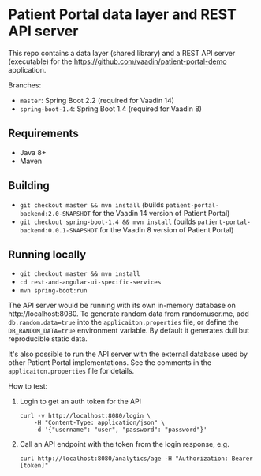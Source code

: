 # Patient Portal data layer and REST API server

This repo contains a data layer (shared library) and a REST API server (executable) for the https://github.com/vaadin/patient-portal-demo application.

Branches:
 - `master`: Spring Boot 2.2 (required for Vaadin 14)
 - `spring-boot-1.4`: Spring Boot 1.4 (required for Vaadin 8)

## Requirements
- Java 8+
- Maven

## Building
 - `git checkout master && mvn install` (builds `patient-portal-backend:2.0-SNAPSHOT` for the Vaadin 14 version of Patient Portal)
 - `git checkout spring-boot-1.4 && mvn install` (builds `patient-portal-backend:0.0.1-SNAPSHOT` for the Vaadin 8 version of Patient Portal)

## Running locally
 - `git checkout master && mvn install`
 - `cd rest-and-angular-ui-specific-services`
 - `mvn spring-boot:run`

The API server would be running with its own in-memory database on http://localhost:8080.
To generate random data from randomuser.me, add `db.random.data=true` into the `applicaiton.properties` file, or define the `DB_RANDOM_DATA=true` environment variable. By default it generates dull but reproducible static data.

It's also possible to run the API server with the external database used by other Patient Portal implementations. See the comments in the `applicaiton.properties` file for details.

How to test:
1. Login to get an auth token for the API
    ```
    curl -v http://localhost:8080/login \
        -H "Content-Type: application/json" \
        -d '{"username": "user", "password": "password"}'
    ```
2. Call an API endpoint with the token from the login response, e.g.
    ```
    curl http://localhost:8080/analytics/age -H "Authorization: Bearer [token]"
    ```
